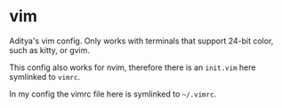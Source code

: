 # vim

Aditya's vim config. Only works with terminals that support 24-bit color, such as kitty, or gvim.

This config also works for nvim, therefore there is an `init.vim` here symlinked to `vimrc`.

In my config the vimrc file here is symlinked to `~/.vimrc`.
